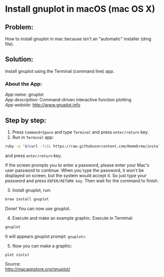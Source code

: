 # Install gnuplot in macOS (mac OS X)

## Problem:
How to install gnuplot in mac because isn't an "automatic" installer (dmg file).

## Solution:
Install gnuplot using the Terminal (command line) app.

### About the App:
*App name:* gnuplot  
*App description:* Command-driven interactive function plotting  
*App website:* http://www.gnuplot.info  


## Step by step:

1. Press ```Command+Space``` and type ```Terminal``` and press ```enter/return``` key.
2. Run in ```Terminal``` app:
```bash
ruby -e "$(curl -fsSL https://raw.githubusercontent.com/Homebrew/install/master/install)" < /dev/null 2> /dev/null
``` 
and press ```enter/return``` key.

If the screen prompts you to enter a password, please enter your Mac's user password to continue. When you type the password, it won't be displayed on screen, but the system would accept it. So just type your _password_ and press ```ENTER/RETURN key```. Then wait for the command to finish.

3. Install gnuplot, run:
```bash
brew install gnuplot
```
Done! You can now use gnuplot.


4. Execute and make an example graphic. Execute in Terminal:
```bash
gnuplot
```
It will appears gnuplot prompt: ```gnuplot>```. 

5. Now you can make a graphic:
```bash
plot sin(x)
```

Source:  
<http://macappstore.org/gnuplot/>
